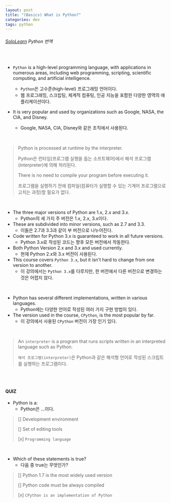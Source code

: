 ```yaml
---
layout: post
title: "(Basics) What is Python?"
categories: dev
tags: python
---
```


###### [SoloLearn](https://www.sololearn.com) Python 번역

<br>

- `Python` is a high-level programming language, with applications in numerous areas, including web programming, scripting, scientific computing, and artificial intelligence.
  - `Python`은 고수준(high-level) 프로그래밍 언어이다.
  - 웹 프로그래밍, 스크립팅, 체계적 컴퓨팅, 인공 지능을 포함한 다양한 영역의 애플리케이션이다.

- It is very popular and used by organizations such as Google, NASA, the CIA, and Disney.
  - Google, NASA, CIA, Disney와 같은 조직에서 사용된다.

<br>

> Python is processed at runtime by the interpreter.
>
> Python은 런타임(프로그램 실행을 돕는 소프트웨어)에서 해석 프로그램(interpreter)에 의해 처리된다.
>
> There is no need to compile your program before executing it.
>
> 프로그램을 실행하기 전에 컴파일(컴퓨터가 실행할 수 있는 기계어 프로그램으로 고치는 과정)할 필요가 없다.

<br>

- The three major versions of Python are 1.x, 2.x and 3.x.
  - Python의 세 가지 주 버전은 1.x, 2.x, 3.x이다.
- These are subdivided into minor versions, such as 2.7 and 3.3.
  - 이들은 2.7과 3.3과 같이 부 버전으로 나누어진다.
- Code written for Python 3.x is guaranteed to work in all future versions.
  - Python 3.x로 작성된 코드는 향후 모든 버전에서 작동한다.
- Both Python Version 2.x and 3.x and used currently.
  - 현재 Python 2.x와 3.x 버전이 사용된다.
- This course covers `Python 3.x`, but it isn't hard to change from one version to another.
  - 이 강의에서는 `Python 3.x`를 다루지만, 한 버전에서 다른 버전으로 변경하는 것은 어렵지 않다.

<br>

- Python has several different implementations, written in various languages.
  - Python에는 다양한 언어로 작성된 여러 가지 구현 방법이 있다.
- The version used in the course, `CPython`, is the most popular by far.
  - 이 강의에서 사용된 `CPython` 버전이 가장 인기 있다.

<br>

> An `interpreter` is a program that runs scripts written in an interpreted language such as Python.
>
> `해석 프로그램(interpreter)`은 Python과 같은 해석형 언어로 작성된 스크립트를 실행하는 프로그램이다.

<br>

<br>

#### QUIZ

- Python is a:
  - Python은 ...이다.

> [] Development environment
>
> [] Set of editing tools
>
> [x] `Programming language`

<br>

- Which of these statements is true?
  - 다음 중 true는 무엇인가?

> [] Python 1.7 is the most widely used version
>
> [] Python code must be always compiled
>
> [x] `CPython is an implementation of Python`

<br>

<br>